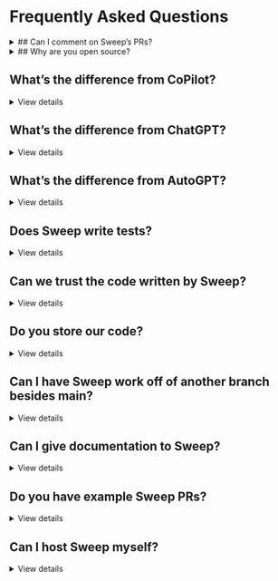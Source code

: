 # Frequently Asked Questions

<details>
<summary>## Can I comment on Sweep’s PRs?</summary>

<p style="font-size:small;">Yep! You have three options depending on the degree of the change:</p>

1. You can comment on the issue, and Sweep will rewrite the entire pull request. This will use one of your GPT4 credits.
2. You can comment on the pull request (not a file) and Sweep can make substantial changes to the pull request. Sweep will search the codebase, and is able to modify and create files.
3. You can comment on the file directly, and Sweep will only modify that file. Use this for small single file changes.

</details>

<details>
<summary>## Why are you open source?</summary>

<p style="font-size:small;">We’re open source so that our users can see exactly how their data is processed, as well as learn from how Sweep works! We’re really excited about building a community of Sweep users. We also have a non-commercial license, so it’s not possible to self host/sell Sweep without working with us.</p>

</details>

## What’s the difference from CoPilot?
<details>
<summary>View details</summary>

CoPilot lives in your IDE and writes small chunks of code at a time. This takes ~3-5 seconds, and you need to watch it the entire time. Sweep runs completely asynchronously, and handles the task end to end. This might take 10-15 minutes, but you’re able to walk away and come back to a finished pull request. Copilot also doesn’t have access to the latest documentation.

</details>

## What’s the difference from ChatGPT?
<details>
<summary>View details</summary>

ChatGPT can’t write the actual PR, and you’d have to paste the generated code into your codebase and create a PR yourself. ChatGPT doesn’t have access to your codebase and the latest documentation, so it’s limited with large software projects.

</details>

## What’s the difference from AutoGPT?
<details>
<summary>View details</summary>

AutoGPT(and similar tools) doesn’t work, and Sweep works. We don’t allow the language model to perform open domain tool execution (which doesn’t work well). We perform a fixed flow of search → plan → write code → validate code, repeating the last two steps. This lets us reliably generate PRs corresponding to the user description.

</details>

## Does Sweep write tests?
<details>
<summary>View details</summary>

Yep! The easiest way to have Sweep write tests is by modifying the description parameter in your sweep.yaml. You can add something like:
“In <your repository>, the tests are written in <your format>. If you modify business logic, modify the tests as well using this format.” You can add anything you’d like to the 

</details>

## Can we trust the code written by Sweep?
<details>
<summary>View details</summary>

You should always review the PR. However, we also perform testing to make sure the PR works.

</details>

## Do you store our code?
<details>
<summary>View details</summary>

We access your GitHub repository at runtime. At the end of execution, your code is deleted from the server. To perform search over your codebase, we use the hashed contents along with the embeddings. This allows us to avoid storing any code as plaintext. Read more about it here: [https://docs.sweep.dev/blogs/search-infra](https://docs.sweep.dev/blogs/search-infra).

</details>

## Can I have Sweep work off of another branch besides main?
<details>
<summary>View details</summary>

Yes! In the sweep.yaml, you can set the branch parameter to something besides your default branch, and Sweep will use that as a reference.

</details>

## Can I give documentation to Sweep?
<details>
<summary>View details</summary>

Yes! In the sweep.yaml, you can 

</details>

## Do you have example Sweep PRs?
<details>
<summary>View details</summary>

Yes! Check out [https://docs.sweep.dev/examples](https://docs.sweep.dev/examples).

</details>

## Can I host Sweep myself?
<details>
<summary>View details</summary>

Not at the moment, we want to work closely with all of our users and respond to their feedback. Self hosting doesn’t allow us to do this at the moment. Please reach out at team@sweep.dev if you have more questions.

</details>